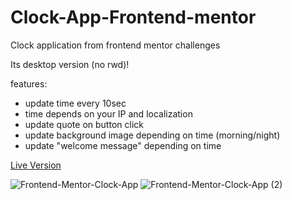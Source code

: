 # Clock-App-Frontend-mentor
Clock application from frontend mentor challenges

 Its desktop version (no rwd)!

features: 
- update time every 10sec
- time depends on your IP and localization
- update quote on button click
- update background image depending on time (morning/night)
- update "welcome message" depending on time

[Live Version](https://bilecky.github.io/Clock-App-Frontend-mentor/)

![Frontend-Mentor-Clock-App](https://user-images.githubusercontent.com/51762310/207751825-8a903871-b8ed-4c56-b8a9-c6950c95a19c.png)
![Frontend-Mentor-Clock-App (2)](https://user-images.githubusercontent.com/51762310/207756744-3d74db48-b607-4904-b93e-659646987132.png)


